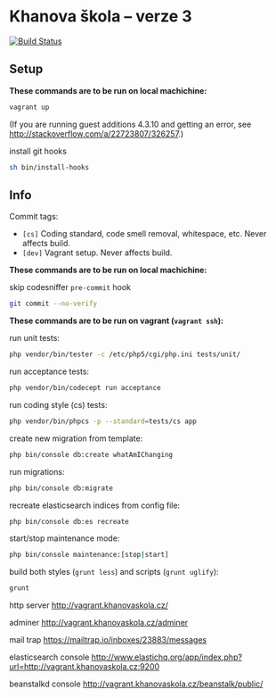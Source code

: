 Khanova škola – verze 3
=======================

[![Build Status](https://travis-ci.org/KhanovaSkola/khanovaskola-v3.svg?branch=master)](https://travis-ci.org/KhanovaSkola/khanovaskola-v3)

Setup
-----

**These commands are to be run on local machichine:**

```sh
vagrant up
```

(If you are running guest additions 4.3.10 and getting an error, see http://stackoverflow.com/a/22723807/326257.)

install git hooks
```sh
sh bin/install-hooks
```

Info
----

Commit tags:

- `[cs]` Coding standard, code smell removal, whitespace, etc. Never affects build.
- `[dev]` Vagrant setup. Never affects build.

**These commands are to be run on local machichine:**

skip codesniffer `pre-commit` hook
```sh
git commit --no-verify
```

**These commands are to be run on vagrant (`vagrant ssh`):**

run unit tests:
```sh
php vendor/bin/tester -c /etc/php5/cgi/php.ini tests/unit/
```

run acceptance tests:
```sh
php vendor/bin/codecept run acceptance
```

run coding style (cs) tests:
```sh
php vendor/bin/phpcs -p --standard=tests/cs app
```

create new migration from template:
```sh
php bin/console db:create whatAmIChanging
```

run migrations:
```sh
php bin/console db:migrate
```

recreate elasticsearch indices from config file:
```sh
php bin/console db:es recreate
```

start/stop maintenance mode:
```sh
php bin/console maintenance:[stop|start]
```

build both styles (`grunt less`) and scripts (`grunt uglify`):
```sh
grunt
```

http server
http://vagrant.khanovaskola.cz/

adminer
http://vagrant.khanovaskola.cz/adminer

mail trap
https://mailtrap.io/inboxes/23883/messages

elasticsearch console
http://www.elastichq.org/app/index.php?url=http://vagrant.khanovaskola.cz:9200

beanstalkd console
http://vagrant.khanovaskola.cz/beanstalk/public/
